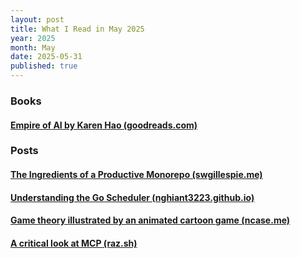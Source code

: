 ```yaml
---
layout: post
title: What I Read in May 2025
year: 2025
month: May
date: 2025-05-31
published: true
---
```


### Books

####  [Empire of AI by Karen Hao (goodreads.com)](https://www.goodreads.com/book/show/222725518-empire-of-ai)

### Posts

#### [The Ingredients of a Productive Monorepo (swgillespie.me)](https://blog.swgillespie.me/posts/monorepo-ingredients/)

#### [Understanding the Go Scheduler (nghiant3223.github.io)](https://nghiant3223.github.io/2025/04/15/go-scheduler.html)

#### [Game theory illustrated by an animated cartoon game (ncase.me)](https://ncase.me/trust/)

#### [A critical look at MCP (raz.sh)](https://raz.sh/blog/2025-05-02_a_critical_look_at_mcp)






